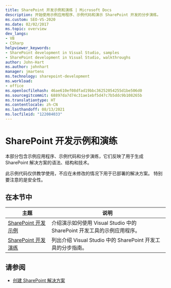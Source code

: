 ```yaml
---
title: SharePoint 开发示例和演练 | Microsoft Docs
description: 开始使用示例应用程序、示例代码和演示 SharePoint 开发的分步演练。
ms.custom: SEO-VS-2020
ms.date: 02/02/2017
ms.topic: overview
dev_langs:
- VB
- CSharp
helpviewer_keywords:
- SharePoint development in Visual Studio, samples
- SharePoint development in Visual Studio, walkthroughs
author: John-Hart
ms.author: johnhart
manager: jmartens
ms.technology: sharepoint-development
ms.workload:
- office
ms.openlocfilehash: 46ae610ef08dfad19bbc36252054255d1be506d0
ms.sourcegitcommit: 68897da7d74c31ae1ebf5d47c7b5ddc9b108265b
ms.translationtype: HT
ms.contentlocale: zh-CN
ms.lasthandoff: 08/13/2021
ms.locfileid: "122084033"
---
```

# <a name="sharepoint-development-samples-and-walkthroughs"></a>SharePoint 开发示例和演练
  本部分包含示例应用程序、示例代码和分步演练，它们反映了用于生成 SharePoint 解决方案的语法、结构和技术。

 此示例代码仅供教学使用，不应在未修改的情况下用于已部署的解决方案。 特别要注意的是安全性。

## <a name="in-this-section"></a>在本节中

|主题|说明|
|-----------|-----------------|
|[SharePoint 开发示例](../sharepoint/sharepoint-development-samples.md)|介绍演示如何使用 Visual Studio 中的 SharePoint 开发工具的示例应用程序。|
|[SharePoint 开发演练](../sharepoint/sharepoint-development-walkthroughs.md)|列出介绍 Visual Studio 中的 SharePoint 开发工具的分步指南。|

## <a name="see-also"></a>请参阅
- [创建 SharePoint 解决方案](../sharepoint/create-sharepoint-solutions.md)
